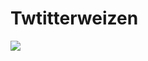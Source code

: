 Twtitterweizen
==============

<img src='https://magnum.travis-ci.com/knspriggs/twitterweizen.svg?token=zZCoL2DxeY3FuDqHfbp7&branch=master'/>
